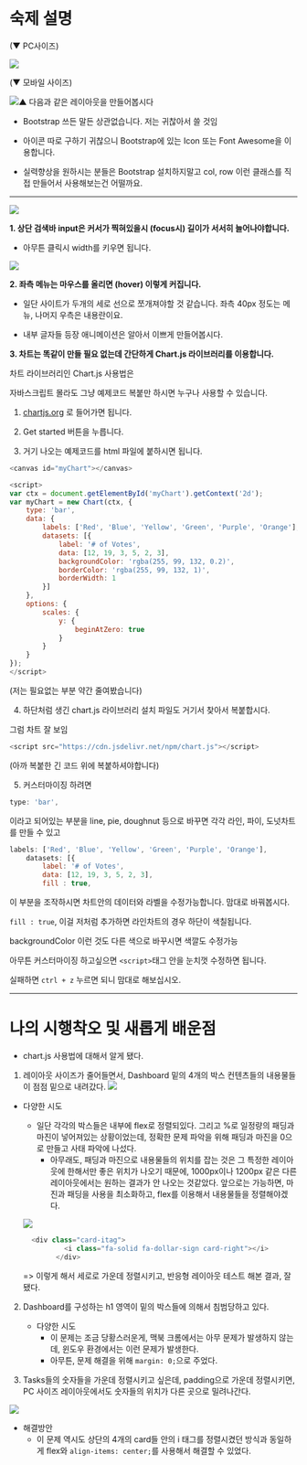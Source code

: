 # 숙제 설명

(▼ PC사이즈)

![](https://velog.velcdn.com/images/gil0127/post/165847fc-6b42-4dbd-a684-fcf83c8e08b4/image.png)

(▼ 모바일 사이즈)

![](https://velog.velcdn.com/images/gil0127/post/bf9dce64-bf02-471a-bfe3-e797de6cbdbc/image.png)▲ 다음과 같은 레이아웃을 만들어봅시다



- Bootstrap 쓰든 말든 상관없습니다. 저는 귀찮아서 쓸 것임 

- 아이콘 따로 구하기 귀찮으니 Bootstrap에 있는 Icon 또는 Font Awesome을 이용합니다.

- 실력향상을 원하시는 분들은 Bootstrap 설치하지말고 col, row 이런 클래스를 직접 만들어서 사용해보는건 어떨까요. 

----------

![](https://velog.velcdn.com/images/gil0127/post/ee7fa46e-d985-4ea9-9dba-66678c71abb5/image.gif)

**1. 상단 검색바 input은 커서가 찍혀있을시 (focus시) 길이가 서서히 늘어나야합니다.**

- 아무튼 클릭시 width를 키우면 됩니다.


![](https://velog.velcdn.com/images/gil0127/post/5026970b-e235-44cc-9c82-54db33f29724/image.gif)

**2. 좌측 메뉴는 마우스를 올리면 (hover) 이렇게 커집니다.** 

- 일단 사이트가 두개의 세로 선으로 쪼개져야할 것 같습니다. 좌측 40px 정도는 메뉴, 나머지 우측은 내용란이요. 

- 내부 글자들 등장 애니메이션은 알아서 이쁘게 만들어봅시다. 

**3. 차트는 똑같이 만들 필요 없는데 간단하게 Chart.js 라이브러리를 이용합니다.** 

차트 라이브러리인 Chart.js 사용법은 

자바스크립트 몰라도 그냥 예제코드 복붙만 하시면 누구나 사용할 수 있습니다.

 

1) [chartjs.org](https://www.chartjs.org/) 로 들어가면 됩니다.

2) Get started 버튼을 누릅니다.

3) 거기 나오는 예제코드를 html 파일에 붙하시면 됩니다. 


```js
<canvas id="myChart"></canvas>

<script>
var ctx = document.getElementById('myChart').getContext('2d');
var myChart = new Chart(ctx, {
    type: 'bar',
    data: {
        labels: ['Red', 'Blue', 'Yellow', 'Green', 'Purple', 'Orange'],
        datasets: [{
            label: '# of Votes',
            data: [12, 19, 3, 5, 2, 3],
            backgroundColor: 'rgba(255, 99, 132, 0.2)',
            borderColor: 'rgba(255, 99, 132, 1)',
            borderWidth: 1
        }]
    },
    options: {
        scales: {
            y: {
                beginAtZero: true
            }
        }
    }
});
</script>

```
(저는 필요없는 부분 약간 줄여봤습니다)

4) 하단처럼 생긴 chart.js 라이브러리 설치 파일도 거기서 찾아서 복붙합시다.

그럼 차트 잘 보임

```js
<script src="https://cdn.jsdelivr.net/npm/chart.js"></script>

```
(아까 복붙한 긴 코드 위에 복붙하셔야합니다)

5) 커스터마이징 하려면
```js
type: 'bar',
```
이라고 되어있는 부분을 line, pie, doughnut 등으로 바꾸면 각각 라인, 파이, 도넛차트를 만들 수 있고 

```js
labels: ['Red', 'Blue', 'Yellow', 'Green', 'Purple', 'Orange'],
    datasets: [{
        label: '# of Votes',
        data: [12, 19, 3, 5, 2, 3],
        fill : true,

```

이 부분을 조작하시면 차트안의 데이터와 라벨을 수정가능합니다. 맘대로 바꿔봅시다. 

`fill : true`, 이걸 저처럼 추가하면 라인차트의 경우 하단이 색칠됩니다. 

 

 

 backgroundColor 이런 것도 다른 색으로 바꾸시면 색깔도 수정가능 

아무튼 커스터마이징 하고싶으면 `<script>`태그 안을 눈치껏 수정하면 됩니다. 

실패하면 `ctrl + z` 누르면 되니 맘대로 해보십시오. 

-----------------------

# 나의 시행착오 및 새롭게 배운점

- chart.js 사용법에 대해서 알게 됐다.

1.  레이아웃 사이즈가 줄어들면서, Dashboard 밑의 4개의 박스 컨텐츠들의 내용물들이 점점 밑으로 내려갔다.
![](https://velog.velcdn.com/images/gil0127/post/90bcd8b3-76e9-43b7-bbc5-0131c56a10bf/image.png)

  - 다양한 시도
    - 일단 각각의 박스들은 내부에 flex로 정렬되있다. 그리고 %로 일정량의 패딩과 마진이 넣어져있는 상황이었는데, 정확한 문제 파악을 위해 패딩과 마진을 0으로 만들고 사태 파악에 나섰다.
      - 아무래도, 패딩과 마진으로 내용물들의 위치를 잡는 것은 그 특정한 레이아웃에 한해서만 좋은 위치가 나오기 때문에, 1000px이나 1200px 같은 다른 레이아웃에서는 원하는 결과가 안 나오는 것같았다. 앞으로는 가능하면, 마진과 패딩을 사용을 최소화하고, flex를 이용해서 내용물들을 정렬해야겠다.
      
    ![](https://velog.velcdn.com/images/gil0127/post/c36fe9fc-09d2-4dcd-84ed-d51f879f49e1/image.PNG)
    ```js
	  <div class="card-itag">
              <i class="fa-solid fa-dollar-sign card-right"></i>
            </div>
	```
    => 이렇게 해서 세로로 가운데 정렬시키고, 반응형 레이아웃 테스트 해본 결과, 잘 됐다. 
  
2. Dashboard를 구성하는 h1 영역이 밑의 박스들에 의해서 침범당하고 있다.
    - 다양한 시도 
      - 이 문제는 조금 당황스러운게, 맥북 크롬에서는 아무 문제가 발생하지 않는데, 윈도우 환경에서는 이런 문제가 발생한다.
      - 아무튼, 문제 해결을 위해 `margin: 0;`으로 주었다.

3. Tasks들의 숫자들을 가운데 정렬시키고 싶은데, padding으로 가운데 정렬시키면, PC 사이즈 레이아웃에서도 숫자들의 위치가 다른 곳으로 밀려나간다.

![](https://velog.velcdn.com/images/gil0127/post/d6c51cf9-07b0-4a2a-b547-ee882244a4e0/image.PNG)
  - 해결방안
    - 이 문제 역시도 상단의 4개의 card들 안의 i 태그를 정렬시켰던 방식과 동일하게 flex와 `align-items: center;`를 사용해서 해결할 수 있었다.
